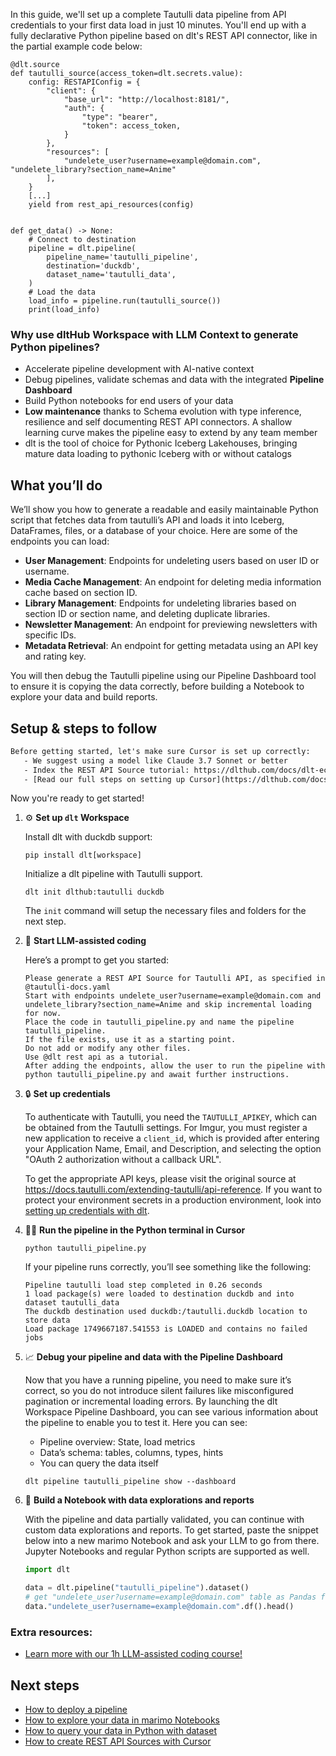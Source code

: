 In this guide, we'll set up a complete Tautulli data pipeline from API credentials to your first data load in just 10 minutes. You'll end up with a fully declarative Python pipeline based on dlt's REST API connector, like in the partial example code below:

```python-outcome
@dlt.source
def tautulli_source(access_token=dlt.secrets.value):
    config: RESTAPIConfig = {
        "client": {
            "base_url": "http://localhost:8181/",
            "auth": {
                "type": "bearer",
                "token": access_token,
            }
        },
        "resources": [
            "undelete_user?username=example@domain.com", "undelete_library?section_name=Anime"
        ],
    }
    [...]
    yield from rest_api_resources(config)


def get_data() -> None:
    # Connect to destination
    pipeline = dlt.pipeline(
        pipeline_name='tautulli_pipeline',
        destination='duckdb',
        dataset_name='tautulli_data', 
    )
    # Load the data
    load_info = pipeline.run(tautulli_source())
    print(load_info) 
```

### Why use dltHub Workspace with LLM Context to generate Python pipelines?

- Accelerate pipeline development with AI-native context
- Debug pipelines, validate schemas and data with the integrated **Pipeline Dashboard**
- Build Python notebooks for end users of your data
- **Low maintenance** thanks to Schema evolution with type inference, resilience and self documenting REST API connectors. A shallow learning curve makes the pipeline easy to extend by any team member
- dlt is the tool of choice for Pythonic Iceberg Lakehouses, bringing mature data loading to pythonic Iceberg with or without catalogs

## What you’ll do

We’ll show you how to generate a readable and easily maintainable Python script that fetches data from tautulli’s API and loads it into Iceberg, DataFrames, files, or a database of your choice. Here are some of the endpoints you can load:

- **User Management**: Endpoints for undeleting users based on user ID or username.
- **Media Cache Management**: An endpoint for deleting media information cache based on section ID.
- **Library Management**: Endpoints for undeleting libraries based on section ID or section name, and deleting duplicate libraries.
- **Newsletter Management**: An endpoint for previewing newsletters with specific IDs.
- **Metadata Retrieval**: An endpoint for getting metadata using an API key and rating key.

You will then debug the Tautulli pipeline using our Pipeline Dashboard tool to ensure it is copying the data correctly, before building a Notebook to explore your data and build reports.

## Setup & steps to follow

```default
Before getting started, let's make sure Cursor is set up correctly:
   - We suggest using a model like Claude 3.7 Sonnet or better
   - Index the REST API Source tutorial: https://dlthub.com/docs/dlt-ecosystem/verified-sources/rest_api/ and add it to context as **@dlt rest api**
   - [Read our full steps on setting up Cursor](https://dlthub.com/docs/dlt-ecosystem/llm-tooling/cursor-restapi#23-configuring-cursor-with-documentation)
```

Now you're ready to get started!

1. ⚙️ **Set up `dlt` Workspace**
    
    Install dlt with duckdb support:
    ```shell
    pip install dlt[workspace]
    ```

    Initialize a dlt pipeline with Tautulli support.
    ```shell
    dlt init dlthub:tautulli duckdb
    ```

    The `init` command will setup the necessary files and folders for the next step.
    
2. 🤠 **Start LLM-assisted coding**
    
    Here’s a prompt to get you started:
    
    ```prompt
    Please generate a REST API Source for Tautulli API, as specified in @tautulli-docs.yaml 
    Start with endpoints undelete_user?username=example@domain.com and undelete_library?section_name=Anime and skip incremental loading for now. 
    Place the code in tautulli_pipeline.py and name the pipeline tautulli_pipeline. 
    If the file exists, use it as a starting point. 
    Do not add or modify any other files. 
    Use @dlt rest api as a tutorial. 
    After adding the endpoints, allow the user to run the pipeline with python tautulli_pipeline.py and await further instructions.
    ```

    
3. 🔒 **Set up credentials** 
    
    To authenticate with Tautulli, you need the `TAUTULLI_APIKEY`, which can be obtained from the Tautulli settings. For Imgur, you must register a new application to receive a `client_id`, which is provided after entering your Application Name, Email, and Description, and selecting the option "OAuth 2 authorization without a callback URL".
    
    To get the appropriate API keys, please visit the original source at https://docs.tautulli.com/extending-tautulli/api-reference.
    If you want to protect your environment secrets in a production environment, look into [setting up credentials with dlt](https://dlthub.com/docs/walkthroughs/add_credentials).
    
4. 🏃‍♀️ **Run the pipeline in the Python terminal in Cursor**
    
    ```shell
    python tautulli_pipeline.py
    ```
    
    If your pipeline runs correctly, you’ll see something like the following:
    
    ```shell
    Pipeline tautulli load step completed in 0.26 seconds
    1 load package(s) were loaded to destination duckdb and into dataset tautulli_data
    The duckdb destination used duckdb:/tautulli.duckdb location to store data
    Load package 1749667187.541553 is LOADED and contains no failed jobs
    ```
    
5. 📈 **Debug your pipeline and data with the Pipeline Dashboard**

    Now that you have a running pipeline, you need to make sure it’s correct, so you do not introduce silent failures like misconfigured pagination or incremental loading errors. By launching the dlt Workspace Pipeline Dashboard, you can see various information about the pipeline to enable you to test it. Here you can see:
    - Pipeline overview: State, load metrics
    - Data’s schema: tables, columns, types, hints
    - You can query the data itself
    
    ```shell
    dlt pipeline tautulli_pipeline show --dashboard
    ```
    
6. 🐍 **Build a Notebook with data explorations and reports**

    With the pipeline and data partially validated, you can continue with custom data explorations and reports. To get started, paste the snippet below into a new marimo Notebook and ask your LLM to go from there. Jupyter Notebooks and regular Python scripts are supported as well.

    
    ```python
    import dlt

   data = dlt.pipeline("tautulli_pipeline").dataset()
   # get "undelete_user?username=example@domain.com" table as Pandas frame
   data."undelete_user?username=example@domain.com".df().head()
    ```

### Extra resources:

- [Learn more with our 1h LLM-assisted coding course!](https://www.youtube.com/watch?v=GGid70rnJuM)

## Next steps

- [How to deploy a pipeline](https://dlthub.com/docs/walkthroughs/deploy-a-pipeline)
- [How to explore your data in marimo Notebooks](https://dlthub.com/docs/general-usage/dataset-access/marimo)
- [How to query your data in Python with dataset](https://dlthub.com/docs/general-usage/dataset-access/dataset)
- [How to create REST API Sources with Cursor](https://dlthub.com/docs/dlt-ecosystem/llm-tooling/cursor-restapi)